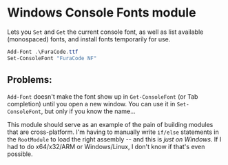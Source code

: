 # Windows Console Fonts module

Lets you `Set` and `Get` the current console font, as well as list available (monospaced) fonts, and install fonts temporarily for use.

```PowerShell
Add-Font .\FuraCode.ttf
Set-ConsoleFont "FuraCode NF"
```

## Problems:

`Add-Font` doesn't make the font show up in `Get-ConsoleFont` (or Tab completion) until you open a new window. You can use it in `Set-ConsoleFont`, but only if you know the name...

This module should serve as an example of the pain of building modules that are cross-platform. I'm having to manually write `if/else` statements in the `RootModule` to load the right assembly -- and this is _just on Windows_. If I had to do x64/x32/ARM or Windows/Linux, I don't know if that's even possible.